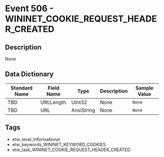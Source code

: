 # Event 506 - WININET_COOKIE_REQUEST_HEADER_CREATED

## Description
None

## Data Dictionary
|Standard Name|Field Name|Type|Description|Sample Value|
|---|---|---|---|---|
|TBD|URLLength|UInt32|None|`None`|
|TBD|URL|AnsiString|None|`None`|

## Tags
* etw_level_Informational
* etw_keywords_WININET_KEYWORD_COOKIES
* etw_task_WININET_COOKIE_REQUEST_HEADER_CREATED